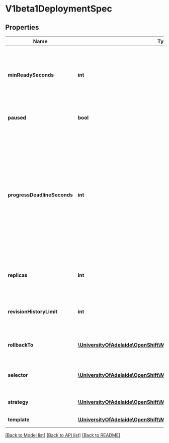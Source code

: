 # V1beta1DeploymentSpec

## Properties
Name | Type | Description | Notes
------------ | ------------- | ------------- | -------------
**minReadySeconds** | **int** | Minimum number of seconds for which a newly created pod should be ready without any of its container crashing, for it to be considered available. Defaults to 0 (pod will be considered available as soon as it is ready) | [optional] 
**paused** | **bool** | Indicates that the deployment is paused and will not be processed by the deployment controller. | [optional] 
**progressDeadlineSeconds** | **int** | The maximum time in seconds for a deployment to make progress before it is considered to be failed. The deployment controller will continue to process failed deployments and a condition with a ProgressDeadlineExceeded reason will be surfaced in the deployment status. Once autoRollback is implemented, the deployment controller will automatically rollback failed deployments. Note that progress will not be estimated during the time a deployment is paused. This is not set by default. | [optional] 
**replicas** | **int** | Number of desired pods. This is a pointer to distinguish between explicit zero and not specified. Defaults to 1. | [optional] 
**revisionHistoryLimit** | **int** | The number of old ReplicaSets to retain to allow rollback. This is a pointer to distinguish between explicit zero and not specified. | [optional] 
**rollbackTo** | [**\UniversityOfAdelaide\OpenShift\Model\V1beta1RollbackConfig**](V1beta1RollbackConfig.md) | The config this deployment is rolling back to. Will be cleared after rollback is done. | [optional] 
**selector** | [**\UniversityOfAdelaide\OpenShift\Model\V1LabelSelector**](V1LabelSelector.md) | Label selector for pods. Existing ReplicaSets whose pods are selected by this will be the ones affected by this deployment. | [optional] 
**strategy** | [**\UniversityOfAdelaide\OpenShift\Model\V1beta1DeploymentStrategy**](V1beta1DeploymentStrategy.md) | The deployment strategy to use to replace existing pods with new ones. | [optional] 
**template** | [**\UniversityOfAdelaide\OpenShift\Model\V1PodTemplateSpec**](V1PodTemplateSpec.md) | Template describes the pods that will be created. | 

[[Back to Model list]](../README.md#documentation-for-models) [[Back to API list]](../README.md#documentation-for-api-endpoints) [[Back to README]](../README.md)


